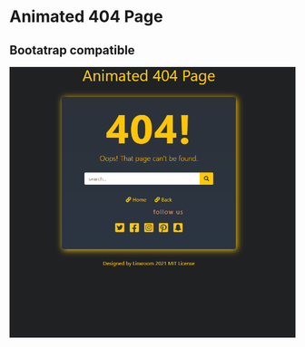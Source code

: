 # Animated 404 Page
## Bootatrap compatible

![404gif](https://github.com/acarcem/Animated404Page/blob/main/404page.gif)
